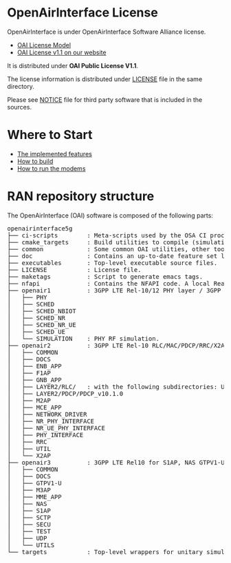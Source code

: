 # OpenAirInterface License #

OpenAirInterface is under OpenAirInterface Software Alliance license.

 *  [OAI License Model](http://www.openairinterface.org/?page_id=101)
 *  [OAI License v1.1 on our website](http://www.openairinterface.org/?page_id=698)

It is distributed under **OAI Public License V1.1**.

The license information is distributed under [LICENSE](LICENSE) file in the same directory.

Please see [NOTICE](NOTICE.md) file for third party software that is included in the sources.

# Where to Start #

 *  [The implemented features](./doc/FEATURE_SET.md)
 *  [How to build](./doc/BUILD.md)
 *  [How to run the modems](./doc/RUNMODEM.md)

# RAN repository structure #

The OpenAirInterface (OAI) software is composed of the following parts: 

<pre>
openairinterface5g
├── ci-scripts        : Meta-scripts used by the OSA CI process. Contains also configuration files used day-to-day by CI.
├── cmake_targets     : Build utilities to compile (simulation, emulation and real-time platforms), and generated build files.
├── common            : Some common OAI utilities, other tools can be found at openair2/UTILS.
├── doc               : Contains an up-to-date feature set list and starting tutorials.
├── executables       : Top-level executable source files.
├── LICENSE           : License file.
├── maketags          : Script to generate emacs tags.
├── nfapi             : Contains the NFAPI code. A local Readme file provides more details.
├── openair1          : 3GPP LTE Rel-10/12 PHY layer / 3GPP NR Rel-15 layer. A local Readme file provides more details.
│   ├── PHY
│   ├── SCHED
│   ├── SCHED_NBIOT
│   ├── SCHED_NR
│   ├── SCHED_NR_UE
│   ├── SCHED_UE
│   └── SIMULATION    : PHY RF simulation.
├── openair2          : 3GPP LTE Rel-10 RLC/MAC/PDCP/RRC/X2AP + LTE Rel-14 M2AP implementation. Also 3GPP NR Rel-15 RLC/MAC/PDCP/RRC/X2AP.
│   ├── COMMON
│   ├── DOCS
│   ├── ENB_APP
│   ├── F1AP
│   ├── GNB_APP
│   ├── LAYER2/RLC/   : with the following subdirectories: UM_v9.3.0, TM_v9.3.0, and AM_v9.3.0.
│   ├── LAYER2/PDCP/PDCP_v10.1.0
│   ├── M2AP
│   ├── MCE_APP
│   ├── NETWORK_DRIVER
│   ├── NR_PHY_INTERFACE
│   ├── NR_UE_PHY_INTERFACE
│   ├── PHY_INTERFACE
│   ├── RRC
│   ├── UTIL
│   └── X2AP
├── openair3          : 3GPP LTE Rel10 for S1AP, NAS GTPV1-U for both ENB and UE.
│   ├── COMMON
│   ├── DOCS
│   ├── GTPV1-U
│   ├── M3AP
│   ├── MME_APP
│   ├── NAS
│   ├── S1AP
│   ├── SCTP
│   ├── SECU
│   ├── TEST
│   ├── UDP
│   └── UTILS
└── targets           : Top-level wrappers for unitary simulation for PHY channels, system-level emulation (eNB-UE with and without S1), and realtime eNB and UE and RRH GW.
</pre>
